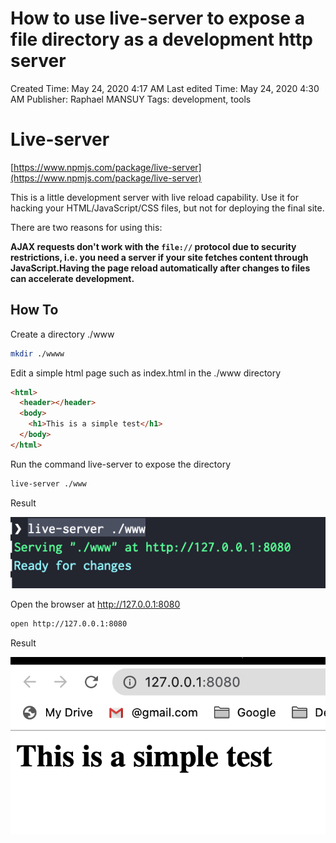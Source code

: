 # How to use live-server to expose a file directory as a development http server

Created Time: May 24, 2020 4:17 AM
Last edited Time: May 24, 2020 4:30 AM
Publisher: Raphael MANSUY
Tags: development, tools

# Live-server

[https://www.npmjs.com/package/live-server](https://www.npmjs.com/package/live-server)

This is a little development server with live reload capability. Use it for hacking your HTML/JavaScript/CSS files, but not for deploying the final site.

There are two reasons for using this:

**AJAX requests don't work with the `file://` protocol due to security restrictions, i.e. you need a server if your site fetches content through JavaScript.Having the page reload automatically after changes to files can accelerate development.**

## How To

Create a directory ./www 

```bash
mkdir ./wwww
```

Edit a simple html page such as index.html in the ./www directory

```html
<html>
  <header></header>
  <body>
    <h1>This is a simple test</h1>
  </body>
</html>
```

Run the command live-server to expose the directory

```bash
live-server ./www

```

Result

![How%20to%20use%20live%20server%20to%20expose%20a%20file%20directory%20%20958cd8a5870c464685f0a8ae15cf91e8/Untitled.png](How%20to%20use%20live%20server%20to%20expose%20a%20file%20directory%20%20958cd8a5870c464685f0a8ae15cf91e8/Untitled.png)

Open the browser at http://127.0.0.1:8080

```bash
open http://127.0.0.1:8080
```

Result

![How%20to%20use%20live%20server%20to%20expose%20a%20file%20directory%20%20958cd8a5870c464685f0a8ae15cf91e8/Untitled%201.png](How%20to%20use%20live%20server%20to%20expose%20a%20file%20directory%20%20958cd8a5870c464685f0a8ae15cf91e8/Untitled%201.png)